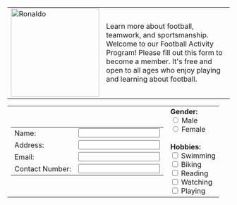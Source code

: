 <!DOCTYPE html>
<html lang="en">
<head>
  <meta charset="UTF-8">
  <title>Form101</title>
</head>
<body>

  <table>
    <tr>
      <td>
        <img src="ronaldo.jpg" alt="Ronaldo" width="200">
      </td>
      <td>
        <p>
          Learn more about football, teamwork, and sportsmanship. Welcome to our
          Football Activity Program! Please fill out this form to become a member.
          It's free and open to all ages who enjoy playing and learning about football.
        </p>
      </td>
    </tr>
  </table>

  <form>
    <table border="0">
      <tr>
        <td>
          <table>
            <tr>
              <td>Name:</td>
              <td><input type="text" name="name"></td>
            </tr>
            <tr>
              <td>Address:</td>
              <td><input type="text" name="address"></td>
            </tr>
            <tr>
              <td>Email:</td>
              <td><input type="text" name="email"></td>
            </tr>
            <tr>
              <td>Contact Number:</td>
              <td><input type="text" name="contact"></td>
            </tr>
          </table>
        </td>
        <td>
          <b>Gender:</b><br>
          <input type="radio" name="gender" value="male"> Male<br>
          <input type="radio" name="gender" value="female"> Female<br><br>
          <b>Hobbies:</b><br>
          <input type="checkbox" name="hobbies" value="swimming"> Swimming<br>
          <input type="checkbox" name="hobbies" value="biking"> Biking<br>
          <input type="checkbox" name="hobbies" value="reading"> Reading<br>
          <input type="checkbox" name="hobbies" value="watching"> Watching<br>
          <input type="checkbox" name="hobbies" value="playing"> Playing<br>
        </td>
      </tr>
    </table>
  </form>

</body>
